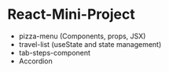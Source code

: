 # React-Mini-Project
- pizza-menu (Components, props, JSX)
- travel-list (useState and state management)
- tab-steps-component
- Accordion
